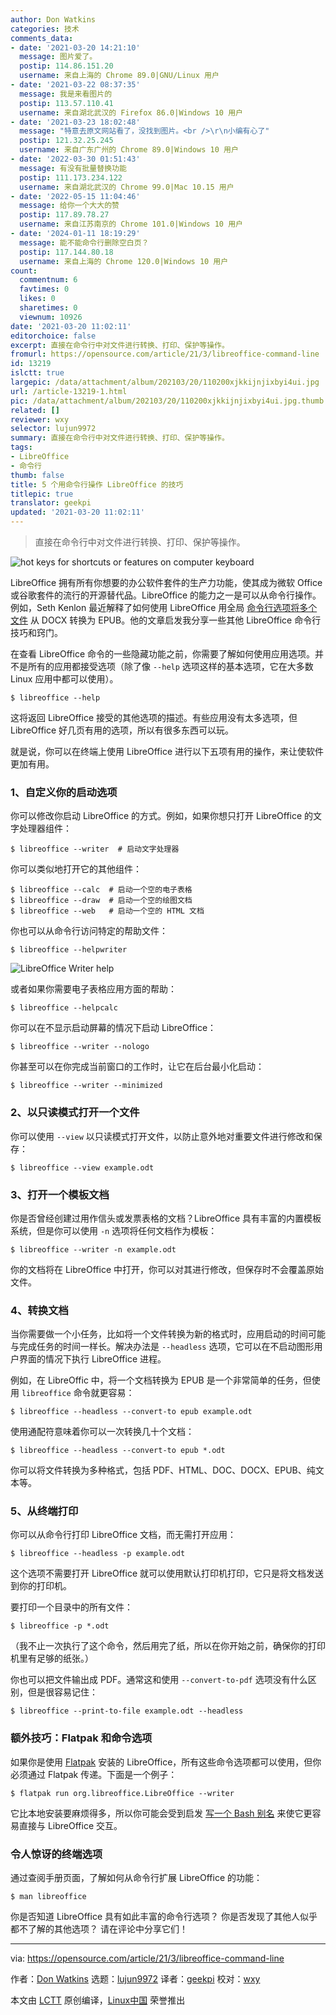 ```yaml
---
author: Don Watkins
categories: 技术
comments_data:
- date: '2021-03-20 14:21:10'
  message: 图片爱了。
  postip: 114.86.151.20
  username: 来自上海的 Chrome 89.0|GNU/Linux 用户
- date: '2021-03-22 08:37:35'
  message: 我是来看图片的
  postip: 113.57.110.41
  username: 来自湖北武汉的 Firefox 86.0|Windows 10 用户
- date: '2021-03-23 18:02:48'
  message: "特意去原文网站看了，没找到图片。<br />\r\n小编有心了"
  postip: 121.32.25.245
  username: 来自广东广州的 Chrome 89.0|Windows 10 用户
- date: '2022-03-30 01:51:43'
  message: 有没有批量替换功能
  postip: 111.173.234.122
  username: 来自湖北武汉的 Chrome 99.0|Mac 10.15 用户
- date: '2022-05-15 11:04:46'
  message: 给你一个大大的赞
  postip: 117.89.78.27
  username: 来自江苏南京的 Chrome 101.0|Windows 10 用户
- date: '2024-01-11 18:19:29'
  message: 能不能命令行删除空白页？
  postip: 117.144.80.18
  username: 来自上海的 Chrome 120.0|Windows 10 用户
count:
  commentnum: 6
  favtimes: 0
  likes: 0
  sharetimes: 0
  viewnum: 10926
date: '2021-03-20 11:02:11'
editorchoice: false
excerpt: 直接在命令行中对文件进行转换、打印、保护等操作。
fromurl: https://opensource.com/article/21/3/libreoffice-command-line
id: 13219
islctt: true
largepic: /data/attachment/album/202103/20/110200xjkkijnjixbyi4ui.jpg
url: /article-13219-1.html
pic: /data/attachment/album/202103/20/110200xjkkijnjixbyi4ui.jpg.thumb.jpg
related: []
reviewer: wxy
selector: lujun9972
summary: 直接在命令行中对文件进行转换、打印、保护等操作。
tags:
- LibreOffice
- 命令行
thumb: false
title: 5 个用命令行操作 LibreOffice 的技巧
titlepic: true
translator: geekpi
updated: '2021-03-20 11:02:11'
---
```



> 
> 直接在命令行中对文件进行转换、打印、保护等操作。
> 
> 
> 


![](/data/attachment/album/202103/20/110200xjkkijnjixbyi4ui.jpg "hot keys for shortcuts or features on computer keyboard")


LibreOffice 拥有所有你想要的办公软件套件的生产力功能，使其成为微软 Office 或谷歌套件的流行的开源替代品。LibreOffice 的能力之一是可以从命令行操作。例如，Seth Kenlon 最近解释了如何使用 LibreOffice 用全局 [命令行选项将多个文件](https://opensource.com/article/21/2/linux-workday) 从 DOCX 转换为 EPUB。他的文章启发我分享一些其他 LibreOffice 命令行技巧和窍门。


在查看 LibreOffice 命令的一些隐藏功能之前，你需要了解如何使用应用选项。并不是所有的应用都接受选项（除了像 `--help` 选项这样的基本选项，它在大多数 Linux 应用中都可以使用）。



```
$ libreoffice --help

```

这将返回 LibreOffice 接受的其他选项的描述。有些应用没有太多选项，但 LibreOffice 好几页有用的选项，所以有很多东西可以玩。


就是说，你可以在终端上使用 LibreOffice 进行以下五项有用的操作，来让使软件更加有用。


### 1、自定义你的启动选项


你可以修改你启动 LibreOffice 的方式。例如，如果你想只打开 LibreOffice 的文字处理器组件：



```
$ libreoffice --writer  # 启动文字处理器

```

你可以类似地打开它的其他组件：



```
$ libreoffice --calc  # 启动一个空的电子表格
$ libreoffice --draw  # 启动一个空的绘图文档
$ libreoffice --web   # 启动一个空的 HTML 文档

```

你也可以从命令行访问特定的帮助文件：



```
$ libreoffice --helpwriter

```

![LibreOffice Writer help](/data/attachment/album/202103/20/110214qxezvq6po9me16pb.png "LibreOffice Writer help")


或者如果你需要电子表格应用方面的帮助：



```
$ libreoffice --helpcalc

```

你可以在不显示启动屏幕的情况下启动 LibreOffice：



```
$ libreoffice --writer --nologo

```

你甚至可以在你完成当前窗口的工作时，让它在后台最小化启动：



```
$ libreoffice --writer --minimized

```

### 2、以只读模式打开一个文件


你可以使用 `--view` 以只读模式打开文件，以防止意外地对重要文件进行修改和保存：



```
$ libreoffice --view example.odt

```

### 3、打开一个模板文档


你是否曾经创建过用作信头或发票表格的文档？LibreOffice 具有丰富的内置模板系统，但是你可以使用 `-n` 选项将任何文档作为模板：



```
$ libreoffice --writer -n example.odt

```

你的文档将在 LibreOffice 中打开，你可以对其进行修改，但保存时不会覆盖原始文件。


### 4、转换文档


当你需要做一个小任务，比如将一个文件转换为新的格式时，应用启动的时间可能与完成任务的时间一样长。解决办法是 `--headless` 选项，它可以在不启动图形用户界面的情况下执行 LibreOffice 进程。


例如，在 LibreOffic 中，将一个文档转换为 EPUB 是一个非常简单的任务，但使用 `libreoffice` 命令就更容易：



```
$ libreoffice --headless --convert-to epub example.odt

```

使用通配符意味着你可以一次转换几十个文档：



```
$ libreoffice --headless --convert-to epub *.odt

```

你可以将文件转换为多种格式，包括 PDF、HTML、DOC、DOCX、EPUB、纯文本等。


### 5、从终端打印


你可以从命令行打印 LibreOffice 文档，而无需打开应用：



```
$ libreoffice --headless -p example.odt

```

这个选项不需要打开 LibreOffice 就可以使用默认打印机打印，它只是将文档发送到你的打印机。


要打印一个目录中的所有文件：



```
$ libreoffice -p *.odt

```

（我不止一次执行了这个命令，然后用完了纸，所以在你开始之前，确保你的打印机里有足够的纸张。）


你也可以把文件输出成 PDF。通常这和使用 `--convert-to-pdf` 选项没有什么区别，但是很容易记住：



```
$ libreoffice --print-to-file example.odt --headless

```

### 额外技巧：Flatpak 和命令选项


如果你是使用 [Flatpak](https://www.libreoffice.org/download/flatpak/) 安装的 LibreOffice，所有这些命令选项都可以使用，但你必须通过 Flatpak 传递。下面是一个例子：



```
$ flatpak run org.libreoffice.LibreOffice --writer

```

它比本地安装要麻烦得多，所以你可能会受到启发 [写一个 Bash 别名](https://opensource.com/article/19/7/bash-aliases) 来使它更容易直接与 LibreOffice 交互。


### 令人惊讶的终端选项


通过查阅手册页面，了解如何从命令行扩展 LibreOffice 的功能：



```
$ man libreoffice

```

你是否知道 LibreOffice 具有如此丰富的命令行选项？ 你是否发现了其他人似乎都不了解的其他选项？ 请在评论中分享它们！




---


via: <https://opensource.com/article/21/3/libreoffice-command-line>


作者：[Don Watkins](https://opensource.com/users/don-watkins) 选题：[lujun9972](https://github.com/lujun9972) 译者：[geekpi](https://github.com/geekpi) 校对：[wxy](https://github.com/wxy)


本文由 [LCTT](https://github.com/LCTT/TranslateProject) 原创编译，[Linux中国](https://linux.cn/) 荣誉推出